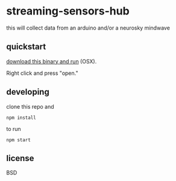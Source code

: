 # streaming-sensors-hub

this will collect data from an arduino and/or a neurosky mindwave

## quickstart

[download this binary and run](http://people.ischool.berkeley.edu/~nick/sensors-hub.zip) (OSX).

Right click and press "open."

## developing

clone this repo and 

```
npm install
```

to run

```
npm start
```

## license

BSD
